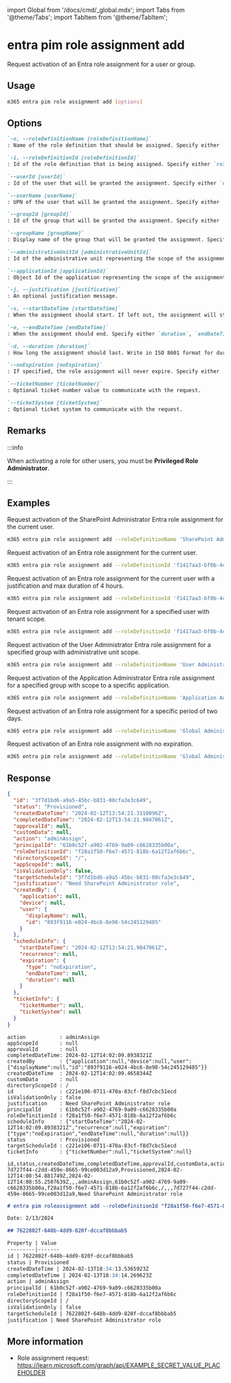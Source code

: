 <!-- DISCLAIMER: All secrets, passwords, and sensitive values in this document are examples only and not real credentials. -->
import Global from '/docs/cmd/_global.mdx';
import Tabs from '@theme/Tabs';
import TabItem from '@theme/TabItem';

# entra pim role assignment add

Request activation of an Entra role assignment for a user or group.

## Usage

```sh
m365 entra pim role assignment add [options]
```

## Options

```md definition-list
`-n, --roleDefinitionName [roleDefinitionName]`	
: Name of the role definition that should be assigned. Specify either `roleDefinitionName` or `roleDefinitionId` but not both.

`-i, --roleDefinitionId [roleDefinitionId]`	
: Id of the role definition that is being assigned. Specify either `roleDefinitionName` or `roleDefinitionId` but not both.

`--userId [userId]`	
: Id of the user that will be granted the assignment. Specify either `userId`, `userName`, `groupId` or `groupName`. If not specified, the current user will be used.

`--userName [userName]`	
: UPN of the user that will be granted the assignment. Specify either `userId`, `userName`, `groupId` or `groupName`. If not specified, the current user will be used.

`--groupId [groupId]`
: Id of the group that will be granted the assignment. Specify either `userId`, `userName`, `groupId` or `groupName`. If not specified, the current user will be used.

`--groupName [groupName]`
: Display name of the group that will be granted the assignment. Specify either `userId`, `userName`, `groupId` or `groupName`. If not specified, the current user will be used.

`--administrativeUnitId [administrativeUnitId]`
: Id of the administrative unit representing the scope of the assignment. Specify either `administrativeUnitId` or `applicationId`. If not specified, default scope will be tenant-wide.

`--applicationId [applicationId]`
: Object Id of the application representing the scope of the assignment. Specify either `administrativeUnitId` or `applicationId`. If not specified, default scope will be tenant-wide.

`-j, --justification [justification]`
: An optional justification message.

`-s, --startDateTime [startDateTime]`
: When the assignment should start. If left out, the assignment will start from the current time.

`-e, --endDateTime [endDateTime]`
: When the assignment should end. Specify either `duration`, `endDateTime` or `noExpiration`.

`-d, --duration [duration]`
: How long the assignment should last. Write in ISO 8601 format for durations: PT3H for 3 hours. Specify either `duration`, `endDateTime` or `noExpiration`.

`--noExpiration [noExpiration]`
: If specified, the role assignment will never expire. Specify either `duration`, `endDateTime` or `noExpiration`.

`--ticketNumber [ticketNumber]`
: Optional ticket number value to communicate with the request.

`--ticketSystem [ticketSystem]`
: Optional ticket system to communicate with the request.
```

<Global />

## Remarks

:::info

When activating a role for other users, you must be **Privileged Role Administrator**.

:::

## Examples

Request activation of the SharePoint Administrator Entra role assignment for the current user.

```sh
m365 entra pim role assignment add --roleDefinitionName 'SharePoint Administrator'
```

Request activation of an Entra role assignment for the current user.

```sh
m365 entra pim role assignment add --roleDefinitionId 'f1417aa3-bf0b-4cc5-a845-a0b2cf11f690'
```

Request activation of an Entra role assignment for the current user with a justification and max duration of 4 hours.

```sh
m365 entra pim role assignment add --roleDefinitionId 'f1417aa3-bf0b-4cc5-a845-a0b2cf11f690' --justification 'Need Global Admin to release application xyz to production' --duration 'PT4H'
```

Request activation of an Entra role assignment for a specified user with tenant scope.

```sh
m365 entra pim role assignment add --roleDefinitionId 'f1417aa3-bf0b-4cc5-a845-a0b2cf11f690' --userId '3488d6b8-6b2e-41c3-9583-1991205323c2'
```

Request activation of the User Administrator Entra role assignment for a specified group with administrative unit scope.

```sh
m365 entra pim role assignment add --roleDefinitionName 'User Administrator' --groupId '3488d6b8-6b2e-41c3-9583-1991205323c2' --administrativeUnitId '03c4c9dc-6f0c-4c4f-a4e6-0c9ed80f54c7'
```

Request activation of the Application Administrator Entra role assignment for a specified group with scope to a specific application.

```sh
m365 entra pim role assignment add --roleDefinitionName 'Application Administrator' --groupName 'Applications admins' --applicationId '03c4c9dc-6f0c-4c4f-a4e6-0c9ed80f54c7'
```

Request activation of an Entra role assignment for a specific period of two days.

```sh
m365 entra pim role assignment add --roleDefinitionName 'Global Administrator' --userName 'admin-john@contoso.com' --startDateTime '2024-01-10T09:00:00Z' --endDateTime '2024-01-11T17:00:00Z'
```

Request activation of an Entra role assignment with no expiration.

```sh
m365 entra pim role assignment add --roleDefinitionName 'Global Administrator' --userName 'admin-john@contoso.com' --noExpiration
```

## Response

<Tabs>
  <TabItem value="JSON">

  ```json
  {
    "id": "3f7d1bd6-a9a5-45bc-b831-00cfa3e3c649",
    "status": "Provisioned",
    "createdDateTime": "2024-02-12T13:54:21.3110096Z",
    "completedDateTime": "2024-02-12T13:54:21.9847061Z",
    "approvalId": null,
    "customData": null,
    "action": "adminAssign",
    "principalId": "61b0c52f-a902-4769-9a09-c6628335b00a",
    "roleDefinitionId": "f28a1f50-f6e7-4571-818b-6a12f2af6b6c",
    "directoryScopeId": "/",
    "appScopeId": null,
    "isValidationOnly": false,
    "targetScheduleId": "3f7d1bd6-a9a5-45bc-b831-00cfa3e3c649",
    "justification": "Need SharePoint Administrator role",
    "createdBy": {
      "application": null,
      "device": null,
      "user": {
        "displayName": null,
        "id": "893f9116-e024-4bc6-8e98-54c245129485"
      }
    },
    "scheduleInfo": {
      "startDateTime": "2024-02-12T13:54:21.9847061Z",
      "recurrence": null,
      "expiration": {
        "type": "noExpiration",
        "endDateTime": null,
        "duration": null
      }
    },
    "ticketInfo": {
      "ticketNumber": null,
      "ticketSystem": null
    }
  }
  ```

  </TabItem>
  <TabItem value="Text">

  ```text
  action           : adminAssign
  appScopeId       : null
  approvalId       : null
  completedDateTime: 2024-02-12T14:02:09.8938321Z
  createdBy        : {"application":null,"device":null,"user":{"displayName":null,"id":"893f9116-e024-4bc6-8e98-54c245129485"}}
  createdDateTime  : 2024-02-12T14:02:09.4658344Z
  customData       : null
  directoryScopeId : /
  id               : c221e106-0711-470a-83cf-f8d7cbc51ecd
  isValidationOnly : false
  justification    : Need SharePoint Administrator role
  principalId      : 61b0c52f-a902-4769-9a09-c6628335b00a
  roleDefinitionId : f28a1f50-f6e7-4571-818b-6a12f2af6b6c
  scheduleInfo     : {"startDateTime":"2024-02-12T14:02:09.8938321Z","recurrence":null,"expiration":{"type":"noExpiration","endDateTime":null,"duration":null}}
  status           : Provisioned
  targetScheduleId : c221e106-0711-470a-83cf-f8d7cbc51ecd
  ticketInfo       : {"ticketNumber":null,"ticketSystem":null}
  ```

  </TabItem>
  <TabItem value="CSV">

  ```csv
  id,status,createdDateTime,completedDateTime,approvalId,customData,action,principalId,roleDefinitionId,directoryScopeId,appScopeId,isValidationOnly,targetScheduleId,justification
  7d727f44-c2dd-459e-8665-99ce003d12a9,Provisioned,2024-02-12T14:08:54.881749Z,2024-02-12T14:08:55.2507639Z,,,adminAssign,61b0c52f-a902-4769-9a09-c6628335b00a,f28a1f50-f6e7-4571-818b-6a12f2af6b6c,/,,,7d727f44-c2dd-459e-8665-99ce003d12a9,Need SharePoint Administrator role
  ```

  </TabItem>
  <TabItem value="Markdown">

  ```md
  # entra pim roleassignment add --roleDefinitionId "f28a1f50-f6e7-4571-818b-6a12f2af6b6c" --userId "61b0c52f-a902-4769-9a09-c6628335b00a" --justification "Need SharePoint Administrator role"

  Date: 2/13/2024

  ## 7622802f-648b-4dd9-820f-dccaf8bbbab5

  Property | Value
  ---------|-------
  id | 7622802f-648b-4dd9-820f-dccaf8bbbab5
  status | Provisioned
  createdDateTime | 2024-02-13T18:34:13.5365923Z
  completedDateTime | 2024-02-13T18:34:14.269623Z
  action | adminAssign
  principalId | 61b0c52f-a902-4769-9a09-c6628335b00a
  roleDefinitionId | f28a1f50-f6e7-4571-818b-6a12f2af6b6c
  directoryScopeId | /
  isValidationOnly | false
  targetScheduleId | 7622802f-648b-4dd9-820f-dccaf8bbbab5
  justification | Need SharePoint Administrator role
  ```

  </TabItem>
</Tabs>

## More information

- Role assignment request: https://learn.microsoft.com/graph/api/EXAMPLE_SECRET_VALUE_PLACEHOLDER
